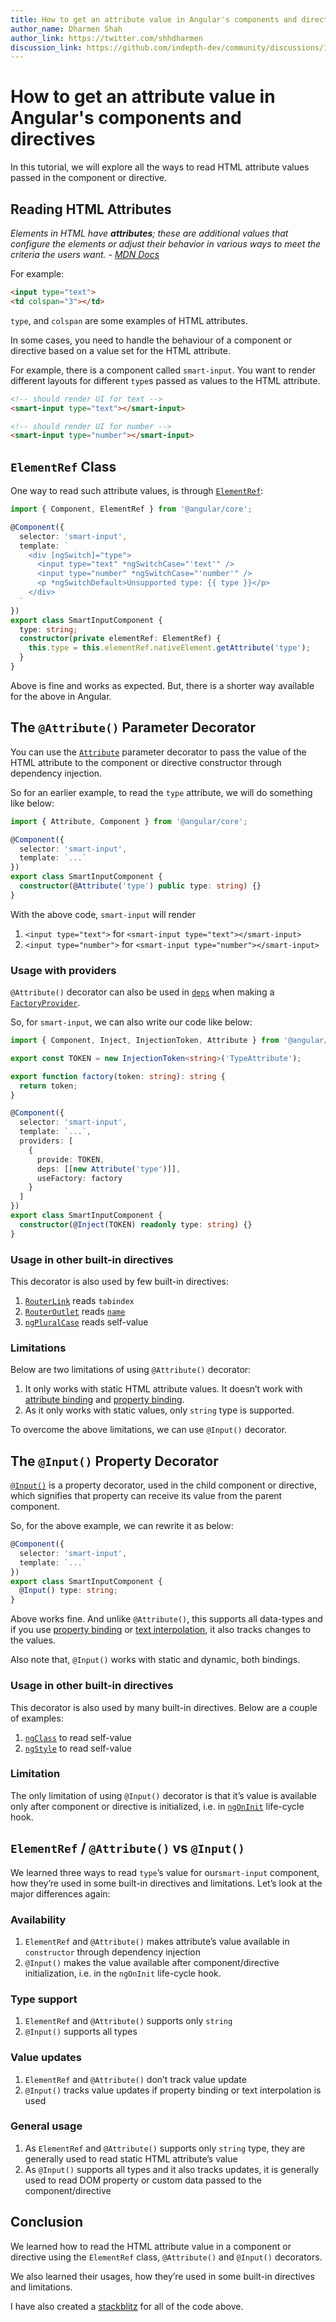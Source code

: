 ```yaml
---
title: How to get an attribute value in Angular's components and directives - Angular Tutorials | indepth.dev
author_name: Dharmen Shah
author_link: https://twitter.com/shhdharmen
discussion_link: https://github.com/indepth-dev/community/discussions/151
---
```


# How to get an attribute value in Angular's components and directives

In this tutorial, we will explore all the ways to read HTML attribute values passed in the component or directive.

## Reading HTML Attributes

_Elements in HTML have **attributes**; these are additional values that configure the elements or adjust their behavior in various ways to meet the criteria the users want. - [MDN Docs](https://developer.mozilla.org/en-US/docs/Web/HTML/Attributes)_

For example:

```html
<input type="text">
<td colspan="3"></td>
```

`type`, and `colspan` are some examples of HTML attributes.

In some cases, you need to handle the behaviour of a component or directive based on a value set for the HTML attribute.

For example, there is a component called `smart-input`. You want to render different layouts for different `type`s passed as values to the HTML attribute.

```html
<!-- should render UI for text -->
<smart-input type="text"></smart-input>

<!-- should render UI for number -->
<smart-input type="number"></smart-input>
```

## `ElementRef` Class

One way to read such attribute values, is through [`ElementRef`](https://angular.io/api/core/ElementRef):

```typescript
import { Component, ElementRef } from '@angular/core';

@Component({
  selector: 'smart-input',
  template: `
    <div [ngSwitch]="type">
      <input type="text" *ngSwitchCase="'text'" />
      <input type="number" *ngSwitchCase="'number'" />
      <p *ngSwitchDefault>Unsupported type: {{ type }}</p>
    </div>
  `
})
export class SmartInputComponent {
  type: string;
  constructor(private elementRef: ElementRef) {
    this.type = this.elementRef.nativeElement.getAttribute('type');
  }
}
```

Above is fine and works as expected. But, there is a shorter way available for the above in Angular.

## The `@Attribute()` Parameter Decorator

You can use the [`Attribute`](https://angular.io/api/core/Attribute) parameter decorator to pass the value of the HTML attribute to the component or directive constructor through dependency injection.

So for an earlier example, to read the `type` attribute, we will do something like below:


```typescript
import { Attribute, Component } from '@angular/core';

@Component({
  selector: 'smart-input',
  template: `...`
})
export class SmartInputComponent {
  constructor(@Attribute('type') public type: string) {}
}
```


With the above code, `smart-input` will render

1. `<input type="text">` for `<smart-input type="text"></smart-input>`
2. `<input type="number">` for `<smart-input type="number"></smart-input>`

### Usage with providers

`@Attribute()` decorator can also be used in [`deps`](https://angular.io/api/core/FactorySansProvider#deps) when making a [`FactoryProvider`](https://angular.io/api/core/FactoryProvider).

So, for `smart-input`, we can also write our code like below:

```typescript
import { Component, Inject, InjectionToken, Attribute } from '@angular/core';

export const TOKEN = new InjectionToken<string>('TypeAttribute');

export function factory(token: string): string {
  return token;
}

@Component({
  selector: 'smart-input',
  template: `...`,
  providers: [
    {
      provide: TOKEN,
      deps: [[new Attribute('type')]],
      useFactory: factory
    }
  ]
})
export class SmartInputComponent {
  constructor(@Inject(TOKEN) readonly type: string) {}
}
```

### Usage in other built-in directives

This decorator is also used by few built-in directives:

1. [`RouterLink`](https://angular.io/api/router/RouterLink) reads `tabindex`
2. [`RouterOutlet`](https://angular.io/api/router/RouterOutlet) reads [`name`](https://angular.io/api/router/RouterOutlet#description)
3. [`ngPluralCase`](https://angular.io/api/common/NgPluralCase) reads self-value

### Limitations

Below are two limitations of using `@Attribute()` decorator:

1. It only works with static HTML attribute values. It doesn’t work with [attribute binding](https://angular.io/guide/attribute-binding#binding-to-an-attribute) and [property binding](https://angular.io/guide/property-binding).
2. As it only works with static values, only `string` type is supported.

To overcome the above limitations, we can use `@Input()` decorator.

## The `@Input()` Property Decorator

[`@Input()`](https://angular.io/api/core/Input) is a property decorator, used in the child component or directive, which signifies that property can receive its value from the parent component.

So, for the above example, we can rewrite it as below:

```typescript
@Component({
  selector: 'smart-input',
  template: `...`
})
export class SmartInputComponent {
  @Input() type: string;
}
```

Above works fine. And unlike `@Attribute()`, this supports all data-types and if you use [property binding](https://angular.io/guide/property-binding) or [text interpolation](https://angular.io/guide/interpolation#text-interpolation), it also tracks changes to the values.

Also note that, `@Input()` works with static and dynamic, both bindings.

### Usage in other built-in directives

This decorator is also used by many built-in directives. Below are a couple of examples:

1. [`ngClass`](https://angular.io/api/common/NgClass) to read self-value
2. [`ngStyle`](https://angular.io/api/common/NgStyle) to read self-value

### Limitation

The only limitation of using `@Input()` decorator is that it’s value is available only after component or directive is initialized, i.e. in [`ngOnInit`](https://angular.io/guide/lifecycle-hooks#oninit) life-cycle hook.

## `ElementRef` / `@Attribute()` vs `@Input()`

We learned three ways to read `type`’s value for our`smart-input` component, how they’re used in some built-in directives and limitations. Let’s look at the major differences again:

### Availability

1. `ElementRef` and `@Attribute()` makes attribute’s value available in `constructor` through dependency injection
2. `@Input()` makes the value available after component/directive initialization, i.e. in the `ngOnInit` life-cycle hook.

### Type support

1. `ElementRef` and `@Attribute()` supports only `string`
2. `@Input()` supports all types

### Value updates

1. `ElementRef` and `@Attribute()` don’t track value update
2. `@Input()` tracks value updates if property binding or text interpolation is used

### General usage

1. As `ElementRef` and `@Attribute()` supports only `string` type, they are generally used to read static HTML attribute’s value
2. As `@Input()` supports all types and it also tracks updates, it is generally used to read DOM property or custom data passed to the component/directive

## Conclusion

We learned how to read the HTML attribute value in a component or directive using the  `ElementRef` class, `@Attribute()` and `@Input()` decorators.

We also learned their usages, how they’re used in some built-in directives and limitations.

I have also created a [stackblitz](https://stackblitz.com/edit/angular-ivy-8cyazj?file=src/app/app.component.ts) for all of the code above.
